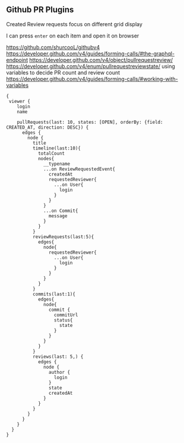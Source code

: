 ## Github PR Plugins
Created
Review requests
focus on different grid
display 

I can press `enter` on each item and open it on browser

https://github.com/shurcooL/githubv4
https://developer.github.com/v4/guides/forming-calls/#the-graphql-endpoint
https://developer.github.com/v4/object/pullrequestreview/
https://developer.github.com/v4/enum/pullrequestreviewstate/
using variables to decide PR count and review count
https://developer.github.com/v4/guides/forming-calls/#working-with-variables


```
{
 viewer {
    login
    name
    
    pullRequests(last: 10, states: [OPEN], orderBy: {field: CREATED_AT, direction: DESC}) {
      edges {
        node {
          title
          timeline(last:10){
            totalCount
            nodes{
              __typename
              ...on ReviewRequestedEvent{
                createdAt
                requestedReviewer{
                  ...on User{
                    login
                  }
                }
              }
              ...on Commit{
                message
              }
            }
          }
          reviewRequests(last:5){
            edges{
              node{
                requestedReviewer{
                  ...on User{
                    login
                  }
                }
              }
            }
          }
          commits(last:1){
            edges{
              node{
                commit {
                  commitUrl
                  status{
                    state
                  }
                }
              }
            }
          }
          reviews(last: 5,) {
            edges {
              node {
                author {
                  login
                }
                state
                createdAt
              }
            }
          }
        }
      }
    }
  }
}
```